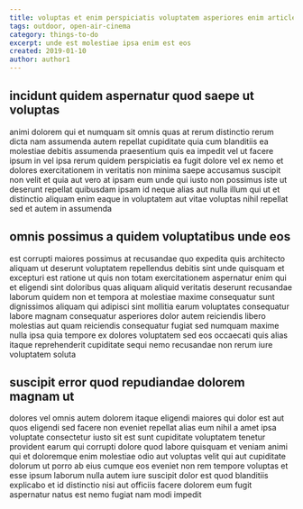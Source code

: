 ```yaml
---
title: voluptas et enim perspiciatis voluptatem asperiores enim article 1243
tags: outdoor, open-air-cinema
category: things-to-do
excerpt: unde est molestiae ipsa enim est eos
created: 2019-01-10
author: author1
---
```


## incidunt quidem aspernatur quod saepe ut voluptas

animi dolorem qui et numquam sit omnis quas at rerum distinctio rerum dicta nam assumenda autem repellat cupiditate quia cum blanditiis ea molestiae debitis assumenda praesentium quis ea impedit vel ut facere ipsum in vel ipsa rerum quidem perspiciatis ea fugit dolore vel ex nemo et dolores exercitationem in veritatis non minima saepe accusamus suscipit non velit et quia aut vero at ipsam eum unde qui iusto non possimus iste ut deserunt repellat quibusdam ipsam id neque alias aut nulla illum qui ut et distinctio aliquam enim eaque in voluptatem aut vitae voluptas nihil repellat sed et autem in assumenda

## omnis possimus a quidem voluptatibus unde eos

est corrupti maiores possimus at recusandae quo expedita quis architecto aliquam ut deserunt voluptatem repellendus debitis sint unde quisquam et excepturi est ratione ut quis non totam exercitationem aspernatur enim qui et eligendi sint doloribus quas aliquam aliquid veritatis deserunt recusandae laborum quidem non et tempora at molestiae maxime consequatur sunt dignissimos aliquam qui adipisci sint mollitia earum voluptates consequatur labore magnam consequatur asperiores dolor autem reiciendis libero molestias aut quam reiciendis consequatur fugiat sed numquam maxime nulla ipsa quia tempore ex dolores voluptatem sed eos occaecati quis alias itaque reprehenderit cupiditate sequi nemo recusandae non rerum iure voluptatem soluta

## suscipit error quod repudiandae dolorem magnam ut

dolores vel omnis autem dolorem itaque eligendi maiores qui dolor est aut quos eligendi sed facere non eveniet repellat alias eum nihil a amet ipsa voluptate consectetur iusto sit est sunt cupiditate voluptatem tenetur provident earum qui corrupti dolore quod labore quisquam et veniam animi qui et doloremque enim molestiae odio aut voluptas velit qui aut cupiditate dolorum ut porro ab eius cumque eos eveniet non rem tempore voluptas et esse ipsum laborum nulla autem iure suscipit dolor est quod blanditiis explicabo et id distinctio nisi aut officiis facere dolorem eum fugit aspernatur natus est nemo fugiat nam modi impedit
